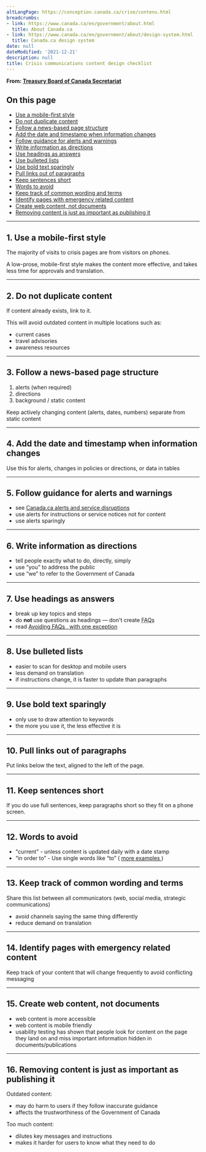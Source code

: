 ```yaml
---
altLangPage: https://conception.canada.ca/crise/contenu.html
breadcrumbs:
- link: https://www.canada.ca/en/government/about.html
  title: About Canada.ca
- link: https://www.canada.ca/en/government/about/design-system.html
  title: Canada.ca design system
date: null
dateModified: '2021-12-21'
description: null
title: Crisis communications content design checklist
---
```



<div>
 <p class="gc-byline">
  <strong>
   From:
   <a href="https://www.canada.ca/en/treasury-board-secretariat.html">
    Treasury Board of Canada Secretariat
   </a>
  </strong>
 </p>
 <section>
  <h2>
   On this page
  </h2>
  <ul>
   <li>
    <a href="#1">
     Use a mobile-first style
    </a>
   </li>
   <li>
    <a href="#2">
     Do not duplicate content
    </a>
   </li>
   <li>
    <a href="#3">
     Follow a news-based page structure
    </a>
   </li>
   <li>
    <a href="#4">
     Add the date and timestamp when information changes
    </a>
   </li>
   <li>
    <a href="#5">
     Follow guidance for alerts and warnings
    </a>
   </li>
   <li>
    <a href="#6">
     Write information as directions
    </a>
   </li>
   <li>
    <a href="#7">
     Use headings as answers
    </a>
   </li>
   <li>
    <a href="#8">
     Use bulleted lists
    </a>
   </li>
   <li>
    <a href="#9">
     Use bold text sparingly
    </a>
   </li>
   <li>
    <a href="#10">
     Pull links out of paragraphs
    </a>
   </li>
   <li>
    <a href="#11">
     Keep sentences short
    </a>
   </li>
   <li>
    <a href="#12">
     Words to avoid
    </a>
   </li>
   <li>
    <a href="#13">
     Keep track of common wording and terms
    </a>
   </li>
   <li>
    <a href="#14">
     Identify pages with emergency related content
    </a>
   </li>
   <li>
    <a href="#15">
     Create web content, not documents
    </a>
   </li>
   <li>
    <a href="#16">
     Removing content is just as important as publishing it
    </a>
   </li>
  </ul>
 </section>
 <hr/>
 <section>
  <h2 id="1">
   1. Use a mobile-first style
  </h2>
  <p>
   The majority of visits to crisis pages are from visitors on phones.
  </p>
  <p>
   A low-prose, mobile-first style makes the content more effective, and takes less time for approvals and translation.
  </p>
 </section>
 <hr/>
 <section>
  <h2 id="2">
   2. Do not duplicate content
  </h2>
  <p>
   If content already exists, link to it.
  </p>
  <p>
   This will avoid outdated content in multiple locations such as:
  </p>
  <ul>
   <li>
    current cases
   </li>
   <li>
    travel advisories
   </li>
   <li>
    awareness resources
   </li>
  </ul>
 </section>
 <hr/>
 <section>
  <h2 id="3">
   3. Follow a news-based page structure
  </h2>
  <ol>
   <li>
    alerts (when required)
   </li>
   <li>
    directions
   </li>
   <li>
    background / static content
   </li>
  </ol>
  <p>
   Keep actively changing content (alerts, dates, numbers) separate from static content
  </p>
 </section>
 <hr/>
 <section>
  <h2 id="4">
   4. Add the date and timestamp when information changes
  </h2>
  <p>
   Use this for alerts, changes in policies or directions, or data in tables
  </p>
 </section>
 <hr/>
 <section>
  <h2 id="5">
   5. Follow guidance for alerts and warnings
  </h2>
  <ul>
   <li>
    see
    <a href="./alerts.html">
     Canada.ca alerts and service disruptions
    </a>
   </li>
   <li>
    use alerts for instructions or service notices not for content
   </li>
   <li>
    use alerts sparingly
   </li>
  </ul>
 </section>
 <hr/>
 <section>
  <h2 id="6">
   6. Write information as directions
  </h2>
  <ul>
   <li>
    tell people exactly what to do, directly, simply
   </li>
   <li>
    use “you” to address the public
   </li>
   <li>
    use “we” to refer to the Government of Canada
   </li>
  </ul>
 </section>
 <hr/>
 <section>
  <h2 id="7">
   7. Use headings as answers
  </h2>
  <ul>
   <li>
    break up key topics and steps
   </li>
   <li>
    do
    <strong>
     not
    </strong>
    use questions as headings — don't create
    <abbr title="frequently asked questions">
     FAQs
    </abbr>
   </li>
   <li>
    read
    <a href="https://blog.canada.ca/2020/05/25/avoiding-faqs.html">
     Avoiding
     <abbr title="frequently asked questions">
      FAQs
     </abbr>
     , with one exception
    </a>
   </li>
  </ul>
 </section>
 <hr/>
 <section>
  <h2 id="8">
   8. Use bulleted lists
  </h2>
  <ul>
   <li>
    easier to scan for desktop and mobile users
   </li>
   <li>
    less demand on translation
   </li>
   <li>
    if instructions change, it is faster to update than paragraphs
   </li>
  </ul>
 </section>
 <hr/>
 <section>
  <h2 id="9">
   9. Use bold text sparingly
  </h2>
  <ul>
   <li>
    only use to draw attention to keywords
   </li>
   <li>
    the more you use it, the less effective it is
   </li>
  </ul>
 </section>
 <hr/>
 <section>
  <h2 id="10">
   10. Pull links out of paragraphs
  </h2>
  <p>
   Put links below the text, aligned to the left of the page.
  </p>
 </section>
 <hr/>
 <section>
  <h2 id="11">
   11. Keep sentences short
  </h2>
  <p>
   If you do use full sentences, keep paragraphs short so they fit on a phone screen.
  </p>
 </section>
 <hr/>
 <section>
  <h2 id="12">
   12. Words to avoid
  </h2>
  <ul>
   <li>
    "current" - unless content is updated daily with a date stamp
   </li>
   <li>
    “in order to” - Use single words like “to” (
    <a href="https://www.canada.ca/en/treasury-board-secretariat/services/government-communications/canada-content-style-guide.html#wp2-2">
     more examples
    </a>
    )
   </li>
  </ul>
 </section>
 <hr/>
 <section>
  <h2 id="13">
   13. Keep track of common wording and terms
  </h2>
  <p>
   Share this list between all communicators (web, social media, strategic communications)
  </p>
  <ul>
   <li>
    avoid channels saying the same thing differently
   </li>
   <li>
    reduce demand on translation
   </li>
  </ul>
 </section>
 <hr/>
 <section>
  <h2 id="14">
   14. Identify pages with emergency related content
  </h2>
  <p>
   Keep track of your content that will change frequently to avoid conflicting messaging
  </p>
 </section>
 <hr/>
 <section>
  <h2 id="15">
   15. Create web content, not documents
  </h2>
  <ul>
   <li>
    web content is more accessible
   </li>
   <li>
    web content is mobile friendly
   </li>
   <li>
    usability testing has shown that people look for content on the page they land on and miss important information hidden in documents/publications
   </li>
  </ul>
 </section>
 <hr/>
 <section>
  <h2 id="16">
   16. Removing content is just as important as publishing it
  </h2>
  <p>
   Outdated content:
  </p>
  <ul>
   <li>
    may do harm to users if they follow inaccurate guidance
   </li>
   <li>
    affects the trustworthiness of the Government of Canada
   </li>
  </ul>
  <p>
   Too much content:
  </p>
  <ul>
   <li>
    dilutes key messages and instructions
   </li>
   <li>
    makes it harder for users to know what they need to do
   </li>
  </ul>
 </section>
</div>


